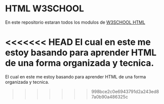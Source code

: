 # HTML W3SCHOOL
En este repositorio estaran todos los modulos de [W3SCHOOL HTML ](https://www.w3schools.com/html/default.asp)

<<<<<<< HEAD
El cual en este me estoy basando para aprender HTML de una forma organizada y tecnica.
=======
El cual en este me estoy basando para aprender HTML de una forma organizada y tecnica.
>>>>>>> 998bce2c0e6943791d2a243ed87a0b90a486325c
